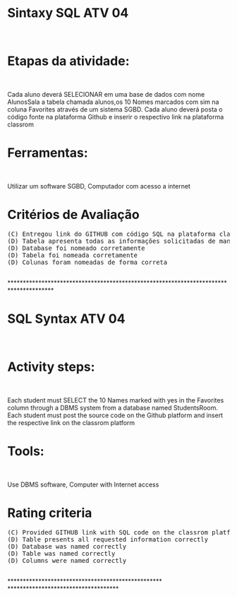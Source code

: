 # Sintaxy SQL ATV 04
<br>

<H1>
  Etapas da atividade:
  
</H1>
<br>

<p>
 Cada aluno deverá SELECIONAR em uma base de dados com nome AlunosSala a tabela chamada alunos,os 10 Nomes marcados com sim na coluna Favorites através de um sistema SGBD.
Cada aluno deverá posta o código fonte na plataforma Github e inserir o respectivo link na plataforma classrom 
  
</p>

  
<h1>
Ferramentas:  
</h1>
<br>
<p>
Utilizar um software SGBD,
Computador com acesso a internet
</p>

<h1>
Critérios de Avaliação   
</h1>

<pre>
(C) Entregou link do GITHUB com código SQL na plataforma classrom
(D) Tabela apresenta todas as informações solicitadas de maneira correta
(D) Database foi nomeado corretamente
(D) Tabela foi nomeada corretamente
(D) Colunas foram nomeadas de forma correta

</pre>

<p>
  **************************************************************************************
</p>

<h1>
 SQL Syntax ATV 04  
</h1>
<br>

<H1>
  Activity steps:
  
</H1>
<br>

<p>
 Each student must SELECT the 10 Names marked with yes in the Favorites column through a DBMS system from a database named StudentsRoom.
Each student must post the source code on the Github platform and insert the respective link on the classrom platform
  
</p>

  
<h1>
Tools:
</h1>
<br>
<p>
Use DBMS software,
Computer with Internet access
</p>

<h1>
Rating criteria
</h1>

<pre>
(C) Provided GITHUB link with SQL code on the classrom platform
(D) Table presents all requested information correctly
(D) Database was named correctly
(D) Table was named correctly
(D) Columns were named correctly

</pre>

<p>
  ************************************************** ************************************
</p>
